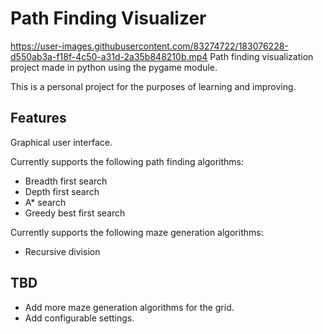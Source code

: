# Path Finding Visualizer
https://user-images.githubusercontent.com/83274722/183076228-d550ab3a-f18f-4c50-a31d-2a35b848210b.mp4
Path finding visualization project made in python using the pygame module.  
  
This is a personal project for the purposes of learning and improving.  

## Features
Graphical user interface.  
  
Currently supports the following path finding algorithms:  
- Breadth first search
- Depth first search
- A* search
- Greedy best first search  
  
Currently supports the following maze generation algorithms:  
- Recursive division  
  
## TBD  
- Add more maze generation algorithms for the grid.
- Add configurable settings.
